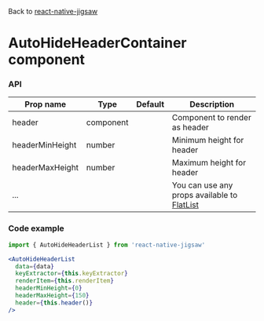 Back to [react-native-jigsaw](../../README.md)

AutoHideHeaderContainer component
================
### API
Prop name        | Type      | Default   | Description
---------------- | --------- | --------- | ------------------------------------------------------
header           | component |           | Component to render as header
headerMinHeight  | number    |           | Minimum height for header
headerMaxHeight  | number    |           | Maximum height for header
...              |           |           | You can use any props available to [FlatList](https://facebook.github.io/react-native/docs/flatlist.html)


### Code example

```jsx
import { AutoHideHeaderList } from 'react-native-jigsaw'

<AutoHideHeaderList
  data={data}
  keyExtractor={this.keyExtractor}
  renderItem={this.renderItem}
  headerMinHeight={0}
  headerMaxHeight={150}
  header={this.header()}
/>
```
